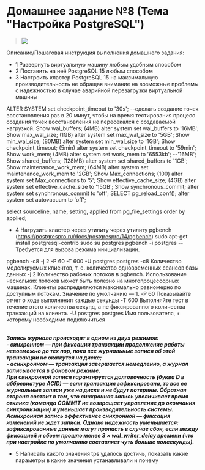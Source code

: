 # Домашнее задание №8 (Тема "Настройка PostgreSQL")

  > <img src="pic/1.JPG" align="center" />

Описание/Пошаговая инструкция выполнения домашнего задания:

* 1 Развернуть виртуальную машину любым удобным способом
* 2 Поставить на неё PostgreSQL 15 любым способом
* 3 Настроить кластер PostgreSQL 15 на максимальную производительность не обращая внимание на возможные проблемы с надежностью в случае аварийной перезагрузки виртуальной машины

ALTER SYSTEM set checkpoint_timeout to '30s'; --сделать создание точек восстановления раз в 20 минут, чтобы на время тестирования процесс создания точек восстановления не пересекался с создаваемой нагрузкой.
Show wal_buffers; (4MB)
 alter system set wal_buffers to '16MB';
Show max_wal_size; (1GB)
alter system set max_wal_size to '5GB';
Show min_wal_size; (80MB)
alter system set min_wal_size to '1GB';
Show checkpoint_timeout; (5min)
alter system set checkpoint_timeout to '59min';
Show work_mem; (4MB)
alter system set work_mem to '6553kb'; --'16MB';
Show shared_buffers; (128MB)
alter system set shared_buffers to '1GB';
Show maintenance_work_mem; (64MB)
alter system set maintenance_work_mem to '2GB';
Show Max_connections; (100)
alter system set Max_connections to '5';
Show effective_cache_size; (4GB)
alter system set effective_cache_size to '15GB';
Show synchronous_commit;
alter system set synchronous_commit to 'off';
SELECT pg_reload_conf();
alter system set autovacuum to 'off';

select sourceline, name, setting, applied from pg_file_settings order by applied;
* 4 Нагрузить кластер через утилиту через утилиту pgbench (https://postgrespro.ru/docs/postgrespro/14/pgbench)
sudo apt-get install postgresql-contrib
sudo su postgres
pgbench -i postgres -- Требуется для вызова режима инициализации.

pgbench -c8 -j 2 -P 60 -T 600 -U postgres postgres
-c8 Количество моделируемых клиентов, т. е. количество одновременных сеансов базы данных
-j 2 Количество рабочих потоков в pgbench. Использование нескольких потоков может быть полезно на многопроцессорных машинах. Клиенты распределяются максимально равномерно по доступным потокам. Значение по умолчанию — 1.
-P 60  Показывайте отчет о ходе выполнения каждые секунды
-T 600  Выполняйте тест в течение этого количества секунд, а не фиксированного количества транзакций на клиента.
-U postgres postgres  Имя пользователя, к которому необходимо подключиться

 <br>__*Запись журнала происходит в одном из двух режимов:*__
  <br>__*- синхронном — при фиксации транзакции продолжение работы невозможно до тех пор, пока все журнальные записи об этой транзакции не окажутся на диске;*__
  <br>__*- асинхронном — транзакция завершается немедленно, а журнал записывается в фоновом режиме.*__
  <br>__*При синхронной записи гарантируется долговечность (буква D в аббревиатуре ACID) — если транзакция зафиксирована, то все ее журнальные записи уже на диске и не будут потеряны. Обратная сторона состоит в том, что синхронная запись увеличивает время отклика (команда COMMIT не возвращает управление до окончания синхронизации) и уменьшает производительность системы. Асинхронная запись эффективнее синхронной — фиксация изменений не ждет записи. Однако надежность уменьшается: зафиксированные данные могут пропасть в случае сбоя, если между фиксацией и сбоем прошло менее 3 × wal_writer_delay времени (что при настройке по умолчанию составляет чуть больше полсекунды).*__
  
* 5 Написать какого значения tps удалось достичь, показать какие параметры в какие значения устанавливали и почему


